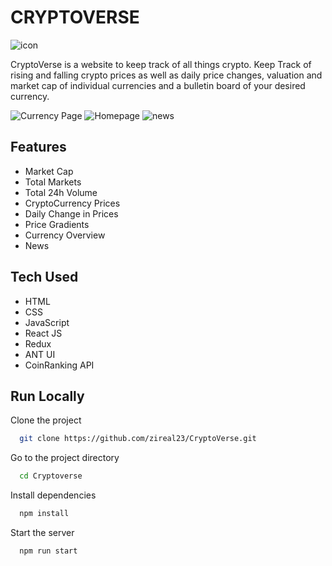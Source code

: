 
# CRYPTOVERSE
![icon](https://user-images.githubusercontent.com/62436360/183359750-f6f6c2f3-bafb-427b-a7dc-21a67040c85d.png)

CryptoVerse is a website to keep track of all things crypto.
Keep Track of rising and falling crypto prices as well as daily price changes, valuation and market cap of individual currencies and a bulletin board of your desired currency.


![Currency Page](https://user-images.githubusercontent.com/62436360/183359665-e4bb0355-bcda-45d1-8834-34c7711e89df.png)
![Homepage](https://user-images.githubusercontent.com/62436360/183359703-cfd7edd5-9911-4320-81f4-8d1276bb37d9.png)
![news](https://user-images.githubusercontent.com/62436360/183359731-14dc2faa-a631-41a7-9886-faef17215b80.png)


## Features

- Market Cap
- Total Markets
- Total 24h Volume
- CryptoCurrency Prices
- Daily Change in Prices
- Price Gradients
- Currency Overview
- News





## Tech Used
- HTML
- CSS
- JavaScript
- React JS
- Redux
- ANT UI
- CoinRanking API


## Run Locally

Clone the project

```bash
  git clone https://github.com/zireal23/CryptoVerse.git
```

Go to the project directory

```bash
  cd Cryptoverse
```

Install dependencies

```bash
  npm install
```

Start the server

```bash
  npm run start
```

